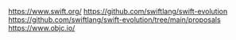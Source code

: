 https://www.swift.org/
https://github.com/swiftlang/swift-evolution
https://github.com/swiftlang/swift-evolution/tree/main/proposals
https://www.objc.io/
